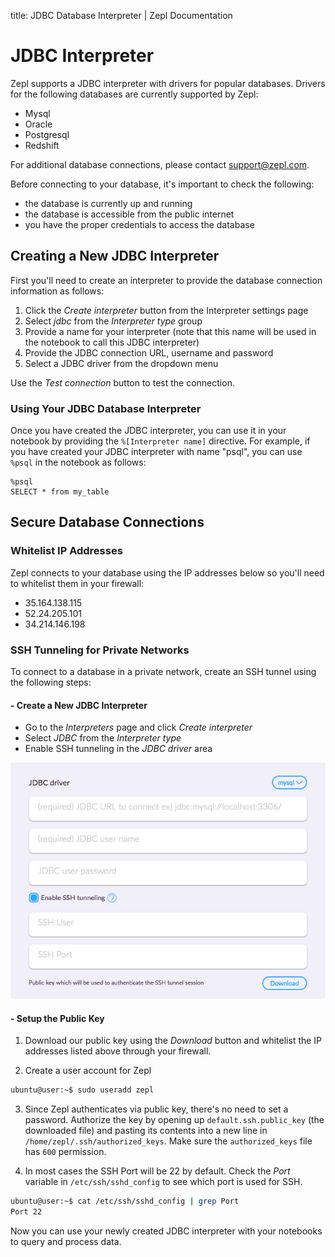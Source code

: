 title: JDBC Database Interpreter | Zepl Documentation

# JDBC Interpreter

Zepl supports a JDBC interpreter with drivers for popular databases. Drivers for the following databases are currently supported by Zepl:

  - Mysql
  - Oracle
  - Postgresql
  - Redshift

For additional database connections, please contact [support@zepl.com](mailto:support@zepl.com).

Before connecting to your database, it's important to check the following:

  - the database is currently up and running
  - the database is accessible from the public internet
  - you have the proper credentials to access the database

## Creating a New JDBC Interpreter

First you'll need to create an interpreter to provide the database connection information as follows:

1. Click the *Create interpreter* button from the Interpreter settings page
2. Select *jdbc* from the *Interpreter type* group
3. Provide a name for your interpreter (note that this name will be used in the notebook to call this JDBC interpreter)
4. Provide the JDBC connection URL, username and password
5. Select a JDBC driver from the dropdown menu

Use the *Test connection* button to test the connection.

### Using Your JDBC Database Interpreter

Once you have created the JDBC interpreter, you can use it in your notebook by providing the `%[Interpreter name]` directive. For example, if you have created your JDBC interpreter with name "psql", you can use `%psql` in the notebook as follows:

```
%psql
SELECT * from my_table
```

## Secure Database Connections

### Whitelist IP Addresses

Zepl connects to your database using the IP addresses below so you'll need to whitelist them in your firewall:

- 35.164.138.115
- 52.24.205.101
- 34.214.146.198

### SSH Tunneling for Private Networks

To connect to a database in a private network, create an SSH tunnel using the following steps:

#### - Create a New JDBC Interpreter

* Go to the *Interpreters* page and click *Create interpreter*
* Select *JDBC* from the *Interpreter type*
* Enable SSH tunneling in the *JDBC driver* area

<img src="../../../img/jdbc_tunnel.png" class="image-box img-70" />

#### - Setup the Public Key

1. Download our public key using the *Download* button and whitelist the IP addresses listed above through your firewall.

2. Create a user account for Zepl

  ```sh
  ubuntu@user:~$ sudo useradd zepl
  ```

3. Since Zepl authenticates via public key, there's no need to set a password. Authorize the key by opening up `default.ssh.public_key` (the downloaded file)
and pasting its contents into a new line in `/home/zepl/.ssh/authorized_keys`.
Make sure the `authorized_keys` file has `600` permission.

4. In most cases the SSH Port will be 22 by default. Check the *Port* variable in
`/etc/ssh/sshd_config` to see which port is used for SSH.

  ```sh
  ubuntu@user:~$ cat /etc/ssh/sshd_config | grep Port
  Port 22
  ```

Now you can use your newly created JDBC interpreter with your notebooks
to query and process data.
